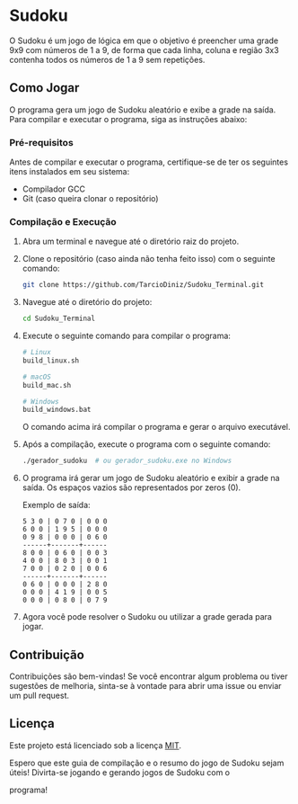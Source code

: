 # Sudoku

O Sudoku é um jogo de lógica em que o objetivo é preencher uma grade 9x9 com números de 1 a 9, de forma que cada linha, coluna e região 3x3 contenha todos os números de 1 a 9 sem repetições.

## Como Jogar

O programa gera um jogo de Sudoku aleatório e exibe a grade na saída. Para compilar e executar o programa, siga as instruções abaixo:

### Pré-requisitos

Antes de compilar e executar o programa, certifique-se de ter os seguintes itens instalados em seu sistema:

- Compilador GCC
- Git (caso queira clonar o repositório)

### Compilação e Execução

1. Abra um terminal e navegue até o diretório raiz do projeto.

2. Clone o repositório (caso ainda não tenha feito isso) com o seguinte comando:

   ```bash
   git clone https://github.com/TarcioDiniz/Sudoku_Terminal.git
   ```

3. Navegue até o diretório do projeto:

   ```bash
   cd Sudoku_Terminal
   ```

4. Execute o seguinte comando para compilar o programa:

   ```bash
   # Linux
   build_linux.sh
   ```
   ```bash
   # macOS
   build_mac.sh 
   ```
   ```bash
   # Windows
   build_windows.bat
   ```
   

   O comando acima irá compilar o programa e gerar o arquivo executável.

5. Após a compilação, execute o programa com o seguinte comando:

   ```bash
   ./gerador_sudoku  # ou gerador_sudoku.exe no Windows
   ```

6. O programa irá gerar um jogo de Sudoku aleatório e exibir a grade na saída. Os espaços vazios são representados por zeros (0).

   Exemplo de saída:

   ```
   5 3 0 | 0 7 0 | 0 0 0
   6 0 0 | 1 9 5 | 0 0 0
   0 9 8 | 0 0 0 | 0 6 0
   ------+-------+------
   8 0 0 | 0 6 0 | 0 0 3
   4 0 0 | 8 0 3 | 0 0 1
   7 0 0 | 0 2 0 | 0 0 6
   ------+-------+------
   0 6 0 | 0 0 0 | 2 8 0
   0 0 0 | 4 1 9 | 0 0 5
   0 0 0 | 0 8 0 | 0 7 9
   ```

7. Agora você pode resolver o Sudoku ou utilizar a grade gerada para jogar.

## Contribuição

Contribuições são bem-vindas! Se você encontrar algum problema ou tiver sugestões de melhoria, sinta-se à vontade para abrir uma issue ou enviar um pull request.

## Licença

Este projeto está licenciado sob a licença [MIT](LICENSE).

Espero que este guia de compilação e o resumo do jogo de Sudoku sejam úteis! Divirta-se jogando e gerando jogos de Sudoku com o

 programa!
